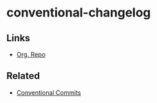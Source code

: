 # conventional-changelog

## Links

- [Org. Repo](https://github.com/conventional-changelog)

## Related

- [Conventional Commits](/git/commit/conventional-commits.md)
